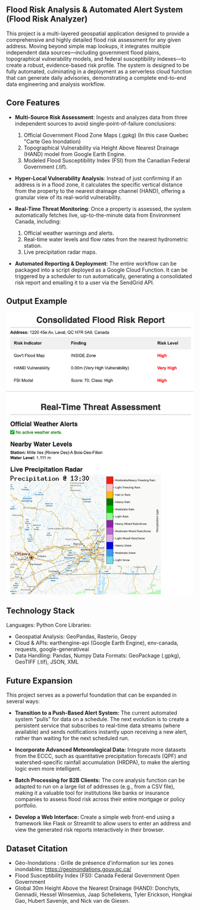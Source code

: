## Flood Risk Analysis & Automated Alert System (Flood Risk Analyzer)
This project is a multi-layered geospatial application designed to provide a comprehensive and highly detailed flood risk assessment for any given address. Moving beyond simple map lookups, it integrates multiple independent data sources—including government flood plains, topographical vulnerability models, and federal susceptibility indexes—to create a robust, evidence-based risk profile.
The system is designed to be fully automated, culminating in a deployment as a serverless cloud function that can generate daily advisories, demonstrating a complete end-to-end data engineering and analysis workflow.

## Core Features
- **Multi-Source Risk Assessment**: Ingests and analyzes data from three independent sources to avoid single-point-of-failure conclusions:
  1. Official Government Flood Zone Maps (.gpkg) (In this case Quebec "Carte Geo Inondation) 
  2. Topographical Vulnerability via Height Above Nearest Drainage (HAND) model from Google Earth Engine.
  3. Modeled Flood Susceptibility Index (FSI) from the Canadian Federal Government (.tif).

- **Hyper-Local Vulnerability Analysis**: Instead of just confirming if an address is in a flood zone, it calculates the specific vertical distance from the property to the nearest drainage channel (HAND), offering a granular view of its real-world vulnerability.

- **Real-Time Threat Monitoring**: Once a property is assessed, the system automatically fetches live, up-to-the-minute data from Environment Canada, including:
  1. Official weather warnings and alerts.
  2. Real-time water levels and flow rates from the nearest hydrometric station.
  3. Live precipitation radar maps.
     
- **Automated Reporting & Deployment**:
  The entire workflow can be packaged into a script deployed as a Google Cloud Function. It can be triggered by a scheduler to run automatically, generating a consolidated risk report and emailing it to a user via the SendGrid API.

## Output Example

![Output](screenshot.png)

## Technology Stack
Languages: Python
Core Libraries:
 - Geospatial Analysis: GeoPandas, Rasterio, Geopy
 - Cloud & APIs: earthengine-api (Google Earth Engine), env-canada, requests, google-generativeai
 - Data Handling: Pandas, Numpy
Data Formats: GeoPackage (.gpkg), GeoTIFF (.tif), JSON, XML

## Future Expansion
This project serves as a powerful foundation that can be expanded in several ways:

- **Transition to a Push-Based Alert System:**
  The current automated system "pulls" for data on a schedule. The next evolution is to create a persistent service that subscribes to real-time data streams (where available) and sends notifications instantly upon receiving a new alert, rather than waiting for the next scheduled run.

- **Incorporate Advanced Meteorological Data:**
  Integrate more datasets from the ECCC, such as quantitative precipitation forecasts (QPF) and watershed-specific rainfall accumulation (HRDPA), to make the alerting logic even more intelligent.

- **Batch Processing for B2B Clients:**
  The core analysis function can be adapted to run on a large list of addresses (e.g., from a CSV file), making it a valuable tool for institutions like banks or insurance companies to assess flood risk across their entire mortgage or policy portfolio.

- **Develop a Web Interface:**
  Create a simple web front-end using a framework like Flask or Streamlit to allow users to enter an address and view the generated risk reports interactively in their browser.

## Dataset Citation
- Géo-Inondations : Grille de présence d’information sur les zones inondables: https://geoinondations.gouv.qc.ca/
- Flood Susceptibility Index (FSI): Canada Federal Government Open Government
- Global 30m Height Above the Nearest Drainage (HAND): Donchyts, Gennadii, Hessel Winsemius, Jaap Schellekens, Tyler Erickson, Hongkai Gao, Hubert Savenije, and Nick van de Giesen.
